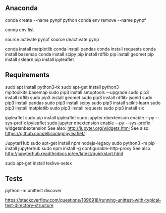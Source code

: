 ## Anaconda

conda create --name pynpf python
conda env remove --name pynpf

conda env list

source activate pynpf
source deactivate pynp

conda install matplotlib
conda install pandas
conda install requests
conda install basemap
conda install scipy
pip install rdflib
pip install geomet
pip install sklearn
pip install ipyleaflet


## Requirements

sudo apt install python3-tk
sudo apt-get install python3-mpltoolkits.basemap
sudo pip3 install setuptools --upgrade
sudo pip3 install rdflib
sudo pip3 install geomet
sudo pip3 install rdflib-jsonld
sudo pip3 install pandas
sudo pip3 install scipy
sudo pip3 install scikit-learn
sudo pip3 install matplotlib
sudo pip3 install requests
sudo pip3 install six

ipyleaflet
sudo pip install ipyleaflet
sudo jupyter nbextension enable --py --sys-prefix ipyleaflet
sudo jupyter nbextension enable --py --sys-prefix widgetsnbextension
See also: http://jupyter.org/widgets.html
See also: https://github.com/ellisonbg/ipyleaflet/

JupyterHub
sudo apt-get install npm nodejs-legacy
sudo python3 -m pip install jupyterhub
sudo npm install -g configurable-http-proxy
See also: http://jupyterhub.readthedocs.io/en/latest/quickstart.html

sudo apt-get install texlive-xetex

## Tests

python -m unittest discover

https://stackoverflow.com/questions/1896918/running-unittest-with-typical-test-directory-structure